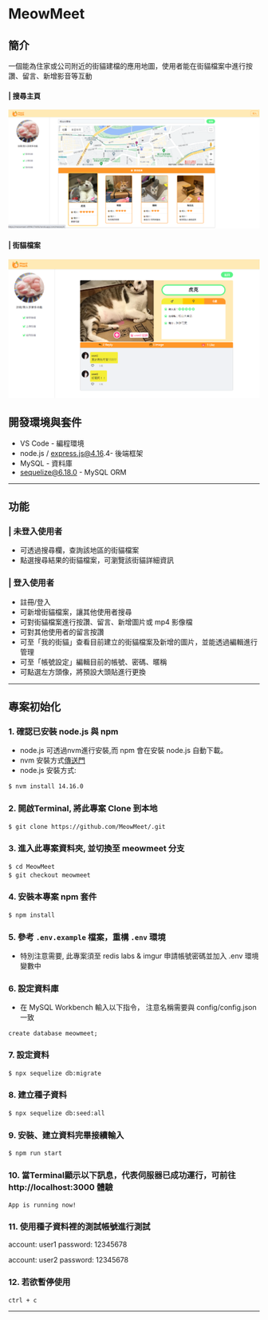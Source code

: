 # MeowMeet

## 簡介

一個能為住家或公司附近的街貓建檔的應用地圖，使用者能在街貓檔案中進行按讚、留言、新增影音等互動


#### | 搜尋主頁
![image](https://github.com/goodjobhot401/MeowMeet/blob/meowmeet/%E5%9C%96%E7%89%872.png)

#### | 街貓檔案
![image](https://github.com/goodjobhot401/MeowMeet/blob/meowmeet/%E5%9C%96%E7%89%871.png)



## 開發環境與套件
* VS Code - 編程環境
* node.js / express.js@4.16.4- 後端框架
* MySQL - 資料庫
* sequelize@6.18.0 - MySQL ORM

---

## 功能

### | 未登入使用者
- 可透過搜尋欄，查詢該地區的街貓檔案
- 點選搜尋結果的街貓檔案，可瀏覽該街貓詳細資訊

### | 登入使用者
- 註冊/登入
- 可新增街貓檔案，讓其他使用者搜尋
- 可對街貓檔案進行按讚、留言、新增圖片或 mp4 影像檔
- 可對其他使用者的留言按讚
- 可至「我的街貓」查看目前建立的街貓檔案及新增的圖片，並能透過編輯進行管理
- 可至「帳號設定」編輯目前的帳號、密碼、暱稱
- 可點選左方頭像，將預設大頭貼進行更換

---

## 專案初始化

### 1. 確認已安裝 node.js 與 npm

   - node.js 可透過nvm進行安裝,而 npm 會在安裝 node.js 自動下載。
  - nvm 安裝方式[傳送門](https://github.com/creationix/nvm)
  - node.js 安裝方式:
  ```bash
  $ nvm install 14.16.0
  ```

### 2. 開啟Terminal, 將此專案 Clone 到本地
``` bash 
$ git clone https://github.com/MeowMeet/.git
```

### 3. 進入此專案資料夾, 並切換至 meowmeet 分支
```bash
$ cd MeowMeet
$ git checkout meowmeet
```

### 4. 安裝本專案 npm 套件
``` bash 
$ npm install
```

### 5. 參考 `.env.example` 檔案，重構 `.env` 環境
- 特別注意需要, 此專案須至 redis labs & imgur 申請帳號密碼並加入 .env 環境變數中

### 6. 設定資料庫
- 在 MySQL Workbench 輸入以下指令，
注意名稱需要與 config/config.json 一致

```
create database meowmeet;
```

### 7. 設定資料
```bash
$ npx sequelize db:migrate
```

### 8. 建立種子資料
```bash
$ npx sequelize db:seed:all
```

### 9. 安裝、建立資料完畢接續輸入
```bash
$ npm run start
```

### 10. 當Terminal顯示以下訊息，代表伺服器已成功運行，可前往 http://localhost:3000 體驗

  ```
  App is running now!
  ```

### 11. 使用種子資料裡的測試帳號進行測試
account: user1
password: 12345678

account: user2
password: 12345678


### 12. 若欲暫停使用

  ```
  ctrl + c
  ```

---





